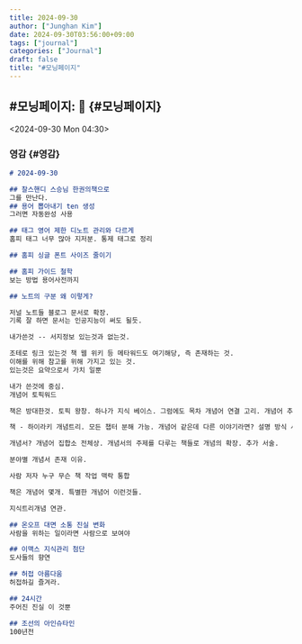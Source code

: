 ```yaml
---
title: 2024-09-30
author: ["Junghan Kim"]
date: 2024-09-30T03:56:00+09:00
tags: ["journal"]
categories: ["Journal"]
draft: false
title: "#모닝페이지"
---
```


## #모닝페이지: 🧘 {#모닝페이지}

<span class="timestamp-wrapper"><span class="timestamp">&lt;2024-09-30 Mon 04:30&gt;</span></span>


### 영감 {#영감}

```markdown
# 2024-09-30

## 찰스핸디 스승님 한권의책으로
그를 만난다.
## 용어 뽑아내기 ten 생성
그러면 자동완성 사용

## 태그 영어 제한 디노트 관리와 다르게
홈피 태그 너무 많아 지저분. 통제 태그로 정리

## 홈피 싱글 폰트 사이즈 줄이기

## 홈피 가이드 철학
보는 방법 용어사전까지

## 노트의 구분 왜 이렇게?

저널 노트들 블로그 문서로 확장.
기록 잘 하면 문서는 인공지능이 써도 될듯.

내가쓴것 -- 서지정보 있는것과 없는것.

조테로 링크 있는것 책 웹 위키 등 메타워드도 여기해당, 즉 존재하는 것.
이해를 위해 참고를 위해 가지고 있는 것.
있는것은 요약으로서 가치 일뿐

내가 쓴것에 중심.
개념어 토픽워드

책은 방대한것. 토픽 왕창. 하나가 지식 베이스. 그럼에도 목차 개념어 연결 고리. 개념어 추출. 목차 편집.

책 - 하이라키 개념트리. 모든 챕터 분해 가능. 개념어 같은데 다른 이야기라면? 설명 방식 사례 다른 것. 관점도 개념어 일부.

개념서? 개념어 집합소 전체상. 개념서의 주제를 다루는 책들로 개념의 확장. 추가 서술.

분야별 개념서 존재 이유.

사람 저자 누구 무슨 책 작업 맥락 통합

책은 개념어 몇개. 특별한 개념어 이런것들.

지식트리개념 연관.

## 온오프 대면 소통 진실 변화
사람을 위하는 일이라면 사람으로 보여야

## 이맥스 지식관리 첨단
도사들의 향연

## 허접 아름다움
허접하길 즐겨라.

## 24시간
주어진 진실 이 것뿐

## 조선의 아인슈타인
100년전




```
